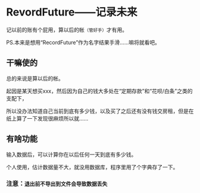 # RevordFuture——记录未来

记以前的账有个屁用，算以后的帐`（管好手）`才有用。

PS.本来是想用“RecordFuture”作为名字结果手滑......嘛将就看吧。

## 干嘛使的
总的来说是算以后的帐。

起因是某天想买xxx，然后因为自己的钱大多处在“定期存款”和“花呗/白条”之类的支配下，

所以没办法知道自己当前到底有多少钱，以及买了之后还有没有钱交房租，但是在纸上算了一下发现很麻烦所以就......
## 有啥功能
输入数据后，可以计算你在以后任何一天到底有多少钱。

个人使用，估计数据量不大，就没用数据库，程序里用了个字典存了一下。

### 注意：`退出前不导出到文件会导致数据丢失`
